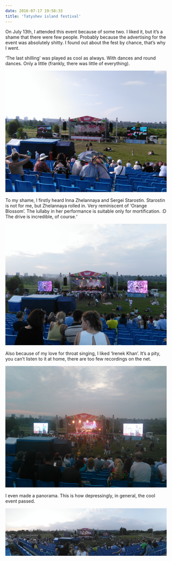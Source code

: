 ```yaml
---
date: 2016-07-17 19:58:33
title: 'Tatyshev island festival'
---
```


On July 13th, I attended this event because of some two. I liked it, but it’s a shame that there
were few people. Probably because the advertising for the event was absolutely shitty. I found out
about the fest by chance, that’s why I went.

‘The last shilling’ was played as cool as always. With dances and round dances. Only a little
(frankly, there was little of everything).

![](IMG_20160713_180011.jpg)

To my shame, I firstly heard Inna Zhelannaya and Sergei Starostin. Starostin is not for me, but
Zhelannaya rolled in. Very reminiscent of ‘Orange Blossom’. The lullaby in her performance is
suitable only for mortification. :D The drive is incredible, of course.‘

![](IMG_20160713_202116.jpg)

Also because of my love for throat singing, I liked ‘Irenek Khan’. It’s a pity, you can’t listen to
it at home, there are too few recordings on the net.

![](IMG_20160713_212541.jpg)

I even made a panorama. This is how depressingly, in general, the cool event passed.

![](PANO_20160713_202011.jpg)
